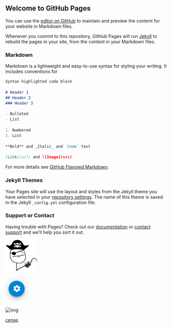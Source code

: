 ## Welcome to GitHub Pages

You can use the [editor on GitHub](https://github.com/fabioluzm/webtemplates/edit/master/docs/index.md) to maintain and preview the content for your website in Markdown files.

Whenever you commit to this repository, GitHub Pages will run [Jekyll](https://jekyllrb.com/) to rebuild the pages in your site, from the content in your Markdown files.

### Markdown

Markdown is a lightweight and easy-to-use syntax for styling your writing. It includes conventions for

```markdown
Syntax highlighted code block

# Header 1
## Header 2
### Header 3

- Bulleted
- List

1. Numbered
2. List

**Bold** and _Italic_ and `Code` text

[Link](url) and ![Image](src)
```

For more details see [GitHub Flavored Markdown](https://guides.github.com/features/mastering-markdown/).

### Jekyll Themes

Your Pages site will use the layout and styles from the Jekyll theme you have selected in your [repository settings](https://github.com/fabioluzm/webtemplates/settings/pages). The name of this theme is saved in the Jekyll `_config.yml` configuration file.

### Support or Contact

Having trouble with Pages? Check out our [documentation](https://docs.github.com/categories/github-pages-basics/) or [contact support](https://support.github.com/contact) and we’ll help you sort it out.

<img src="https://github.com/fabioluzm/webtemplates/blob/57bc2bf3b02a66ab7bc3947a4ecb18b300c2bbb0/docs/d4yctkm-a258579e-db6b-46a3-837a-1561910afa6f.jpg?raw=true" width="100" height="100">


![img](./assets/img/btn.png?raw=true)

![img](https://github.com/AlticeLabsProjects/live-urban/blob/9f13bb6e9202b56413ca89e290635fa5bf27fc4e/docs/assets/img/dashboard.png?raw=true)


[cenas](teste/cenas.md)